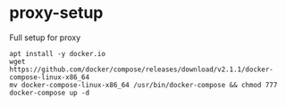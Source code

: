 # proxy-setup
Full setup for proxy

```
apt install -y docker.io
wget https://github.com/docker/compose/releases/download/v2.1.1/docker-compose-linux-x86_64
mv docker-compose-linux-x86_64 /usr/bin/docker-compose && chmod 777 
docker-compose up -d
```
